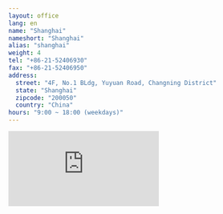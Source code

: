 ```yaml
---
layout: office
lang: en
name: "Shanghai"
nameshort: "Shanghai"
alias: "shanghai"
weight: 4
tel: "+86-21-52406930"
fax: "+86-21-52406950"
address:
  street: "4F, No.1 BLdg, Yuyuan Road, Changning District"
  state: "Shanghai"
  zipcode: "200050"
  country: "China"
hours: "9:00 ~ 18:00 (weekdays)"
---
```


<iframe src="https://www.google.com/maps/embed?pb=!1m18!1m12!1m3!1d2028.8462751384968!2d121.42894959856366!3d31.217983172942564!2m3!1f0!2f0!3f0!3m2!1i1024!2i768!4f13.1!3m3!1m2!1s0x35b2655bd6f923cd%3A0x9a23c9bb0692f21f!2z5Zu96ZmF5LyB5Lia5Lya6aaG!5e0!3m2!1sen!2sus!4v1474180525169" frameborder="0" style="border:0" allowfullscreen class="center-block googlemap"></iframe>
